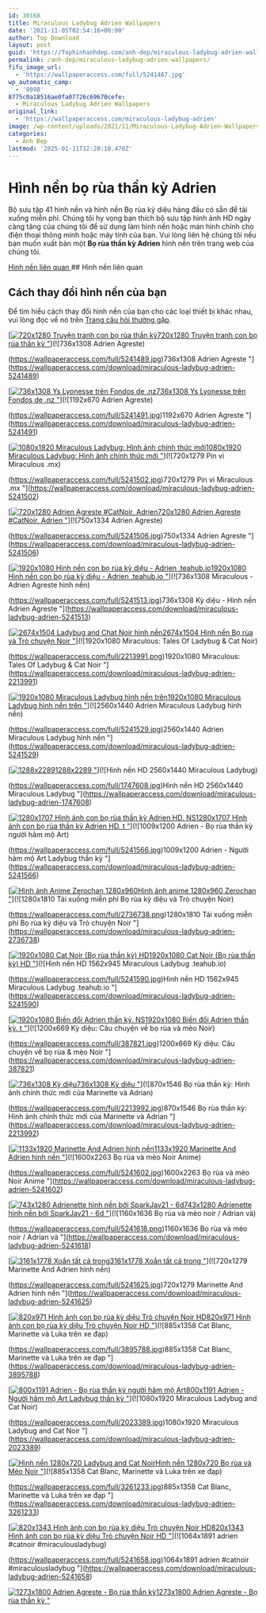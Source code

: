 ```yaml
---
id: 30168
title: Miraculous Ladybug Adrien Wallpapers
date: '2021-11-05T02:54:16+00:00'
author: Top Download
layout: post
guid: 'https://Tophinhanhdep.com/anh-dep/miraculous-ladybug-adrien-wallpapers/'
permalink: /anh-dep/miraculous-ladybug-adrien-wallpapers/
fifu_image_url:
  - 'https://wallpaperaccess.com/full/5241487.jpg'
wp_automatic_camp:
  - '8098'
8775c0a18516ae0fa07726c69670cefe:
  - Miraculous Ladybug Adrien Wallpapers
original_link:
  - 'https://wallpaperaccess.com/miraculous-ladybug-adrien'
image: /wp-content/uploads/2021/11/Miraculous-Ladybug-Adrien-Wallpapers.jpg
categories:
  - Ảnh Đẹp
lastmod: '2025-01-11T12:20:10.470Z'
---
```

# Hình nền bọ rùa thần kỳ Adrien

Bộ sưu tập 41 hình nền và hình nền Bọ rùa kỳ diệu hàng đầu có sẵn để tải xuống miễn phí. Chúng tôi hy vọng bạn thích bộ sưu tập hình ảnh HD ngày càng tăng của chúng tôi để sử dụng làm hình nền hoặc màn hình chính cho điện thoại thông minh hoặc máy tính của bạn. Vui lòng liên hệ chúng tôi nếu bạn muốn xuất bản một **Bọ rùa thần kỳ Adrien** hình nền trên trang web của chúng tôi.

[Hình nền liên quan ](#related) ## Hình nền liên quan

## Cách thay đổi hình nền của bạn

Để tìm hiểu cách thay đổi hình nền của bạn cho các loại thiết bị khác nhau, vui lòng đọc về nó trên [Trang câu hỏi thường gặp](https://tophinhanhdep.com/faq/).

  
[[![720x1280 Truyện tranh con bọ rùa thần kỳ](https://wallpaperaccess.com/full/5241487.jpg)720x1280 Truyện tranh con bọ rùa thần kỳ "](https://wallpaperaccess.com/download/miraculous-ladybug-adrien-5241487)](![736x1308 Adrien Agreste)

(https://wallpaperaccess.com/full/5241489.jpg)736x1308 Adrien Agreste "](https://wallpaperaccess.com/download/miraculous-ladybug-adrien-5241489)

[[![736x1308 Ys Lyonesse trên Fondos de .nz](https://wallpaperaccess.com/full/5241490.jpg)736x1308 Ys Lyonesse trên Fondos de .nz "](https://wallpaperaccess.com/download/miraculous-ladybug-adrien-5241490)](![1192x670 Adrien Agreste)

(https://wallpaperaccess.com/full/5241491.jpg)1192x670 Adrien Agreste "](https://wallpaperaccess.com/download/miraculous-ladybug-adrien-5241491)

[[![1080x1920 Miraculous Ladybug: Hình ảnh chính thức mới](https://wallpaperaccess.com/full/2214094.jpg)1080x1920 Miraculous Ladybug: Hình ảnh chính thức mới "](https://wallpaperaccess.com/download/miraculous-ladybug-adrien-2214094)](![720x1279 Pin vi Miraculous .mx)

(https://wallpaperaccess.com/full/5241502.jpg)720x1279 Pin vi Miraculous .mx "](https://wallpaperaccess.com/download/miraculous-ladybug-adrien-5241502)

[[![720x1280 Adrien Agreste #CatNoir.  Adrien](https://wallpaperaccess.com/full/5241504.jpg)720x1280 Adrien Agreste #CatNoir. Adrien "](https://wallpaperaccess.com/download/miraculous-ladybug-adrien-5241504)](![750x1334 Adrien Agreste)

(https://wallpaperaccess.com/full/5241506.jpg)750x1334 Adrien Agreste "](https://wallpaperaccess.com/download/miraculous-ladybug-adrien-5241506)

[[![1920x1080 Hình nền con bọ rùa kỳ diệu - Adrien .teahub.io](https://wallpaperaccess.com/full/5241507.png)1920x1080 Hình nền con bọ rùa kỳ diệu - Adrien .teahub.io "](https://wallpaperaccess.com/download/miraculous-ladybug-adrien-5241507)](![736x1308 Miraculous - Adrien Agreste hình nền)

(https://wallpaperaccess.com/full/5241513.jpg)736x1308 Kỳ diệu - Hình nền Adrien Agreste "](https://wallpaperaccess.com/download/miraculous-ladybug-adrien-5241513)

[[![2674x1504 Ladybug and Chat Noir hình nền](https://wallpaperaccess.com/full/2023384.jpg)2674x1504 Hình nền Bọ rùa và Trò chuyện Noir "](https://wallpaperaccess.com/download/miraculous-ladybug-adrien-2023384)](![1920x1080 Miraculous: Tales Of Ladybug & Cat Noir)

(https://wallpaperaccess.com/full/2213991.png)1920x1080 Miraculous: Tales Of Ladybug &amp; Cat Noir "](https://wallpaperaccess.com/download/miraculous-ladybug-adrien-2213991)

[[![1920x1080 Miraculous Ladybug hình nền trên](https://wallpaperaccess.com/full/5241520.png)1920x1080 Miraculous Ladybug hình nền trên "](https://wallpaperaccess.com/download/miraculous-ladybug-adrien-5241520)](![2560x1440 Adrien Miraculous Ladybug hình nền)

(https://wallpaperaccess.com/full/5241529.jpg)2560x1440 Adrien Miraculous Ladybug hình nền "](https://wallpaperaccess.com/download/miraculous-ladybug-adrien-5241529)

[[![1288x2289 ](https://wallpaperaccess.com/full/5241555.jpg)1288x2289 "](https://wallpaperaccess.com/download/miraculous-ladybug-adrien-5241555)](![Hình nền HD 2560x1440 Miraculous Ladybug)

(https://wallpaperaccess.com/full/1747608.jpg)Hình nền HD 2560x1440 Miraculous Ladybug "](https://wallpaperaccess.com/download/miraculous-ladybug-adrien-1747608)

[[![1280x1707 Hình ảnh con bọ rùa thần kỳ Adrien HD.  NS](https://wallpaperaccess.com/full/5241562.png)1280x1707 Hình ảnh con bọ rùa thần kỳ Adrien HD. t "](https://wallpaperaccess.com/download/miraculous-ladybug-adrien-5241562)](![1009x1200 Adrien - Bọ rùa thần kỳ người hâm mộ Art)

(https://wallpaperaccess.com/full/5241566.jpg)1009x1200 Adrien - Người hâm mộ Art Ladybug thần kỳ "](https://wallpaperaccess.com/download/miraculous-ladybug-adrien-5241566)

[[![Hình ảnh Anime Zerochan 1280x960](https://wallpaperaccess.com/full/1554307.jpg)Hình ảnh anime 1280x960 Zerochan "](https://wallpaperaccess.com/download/miraculous-ladybug-adrien-1554307)](![1280x1810 Tải xuống miễn phí Bọ rùa kỳ diệu và Trò chuyện Noir)

(https://wallpaperaccess.com/full/2736738.png)1280x1810 Tải xuống miễn phí Bọ rùa kỳ diệu và Trò chuyện Noir "](https://wallpaperaccess.com/download/miraculous-ladybug-adrien-2736738)

[[![1920x1080 Cat Noir (Bọ rùa thần kỳ) HD](https://wallpaperaccess.com/full/1747585.png)1920x1080 Cat Noir (Bọ rùa thần kỳ) HD "](https://wallpaperaccess.com/download/miraculous-ladybug-adrien-1747585)](![Hình nền HD 1562x945 Miraculous Ladybug .teahub.io)

(https://wallpaperaccess.com/full/5241590.jpg)Hình nền HD 1562x945 Miraculous Ladybug .teahub.io "](https://wallpaperaccess.com/download/miraculous-ladybug-adrien-5241590)

[[![1920x1080 Biến đổi Adrien thần kỳ.  NS](https://wallpaperaccess.com/full/2023409.png)1920x1080 Biến đổi Adrien thần kỳ. t "](https://wallpaperaccess.com/download/miraculous-ladybug-adrien-2023409)](![1200x669 Kỳ diệu: Câu chuyện về bọ rùa và mèo Noir)

(https://wallpaperaccess.com/full/387821.jpg)1200x669 Kỳ diệu: Câu chuyện về bọ rùa &amp; mèo Noir "](https://wallpaperaccess.com/download/miraculous-ladybug-adrien-387821)

[[![736x1308 Kỳ diệu](https://wallpaperaccess.com/full/5241596.jpg)736x1308 Kỳ diệu "](https://wallpaperaccess.com/download/miraculous-ladybug-adrien-5241596)](![870x1546 Bọ rùa thần kỳ: Hình ảnh chính thức mới của Marinette và Adrian)

(https://wallpaperaccess.com/full/2213992.jpg)870x1546 Bọ rùa thần kỳ: Hình ảnh chính thức mới của Marinette và Adrian "](https://wallpaperaccess.com/download/miraculous-ladybug-adrien-2213992)

[[![1133x1920 Marinette And Adrien hình nền](https://wallpaperaccess.com/full/5241598.jpg)1133x1920 Marinette And Adrien hình nền "](https://wallpaperaccess.com/download/miraculous-ladybug-adrien-5241598)](![1600x2263 Bọ rùa và mèo Noir Anime)

(https://wallpaperaccess.com/full/5241602.jpg)1600x2263 Bọ rùa và mèo Noir Anime "](https://wallpaperaccess.com/download/miraculous-ladybug-adrien-5241602)

[[![743x1280 Adrienette hình nền bởi SparkJav21 - 6d](https://wallpaperaccess.com/full/5241608.jpg)743x1280 Adrienette hình nền bởi SparkJav21 - 6d "](https://wallpaperaccess.com/download/miraculous-ladybug-adrien-5241608)](![1160x1636 Bọ rùa và mèo noir / Adrian và)

(https://wallpaperaccess.com/full/5241618.png)1160x1636 Bọ rùa và mèo noir / Adrian và "](https://wallpaperaccess.com/download/miraculous-ladybug-adrien-5241618)

[[![3161x1778 Xoắn tất cả trong](https://wallpaperaccess.com/full/387795.png)3161x1778 Xoắn tất cả trong "](https://wallpaperaccess.com/download/miraculous-ladybug-adrien-387795)](![720x1279 Marinette And Adrien hình nền)

(https://wallpaperaccess.com/full/5241625.jpg)720x1279 Marinette And Adrien hình nền "](https://wallpaperaccess.com/download/miraculous-ladybug-adrien-5241625)

[[![820x971 Hình ảnh con bọ rùa kỳ diệu Trò chuyện Noir HD](https://wallpaperaccess.com/full/3356797.jpg)820x971 Hình ảnh con bọ rùa kỳ diệu Trò chuyện Noir HD "](https://wallpaperaccess.com/download/miraculous-ladybug-adrien-3356797)](![885x1358 Cat Blanc, Marinette và Luka trên xe đạp)

(https://wallpaperaccess.com/full/3895788.jpg)885x1358 Cat Blanc, Marinette và Luka trên xe đạp "](https://wallpaperaccess.com/download/miraculous-ladybug-adrien-3895788)

[[![800x1191 Adrien - Bọ rùa thần kỳ người hâm mộ Art](https://wallpaperaccess.com/full/5241628.png)800x1191 Adrien - Người hâm mộ Art Ladybug thần kỳ "](https://wallpaperaccess.com/download/miraculous-ladybug-adrien-5241628)](![1080x1920 Miraculous Ladybug and Cat Noir)

(https://wallpaperaccess.com/full/2023389.jpg)1080x1920 Miraculous Ladybug and Cat Noir "](https://wallpaperaccess.com/download/miraculous-ladybug-adrien-2023389)

[[![Hình nền 1280x720 Ladybug and Cat Noir](https://wallpaperaccess.com/full/5241630.jpg)Hình nền 1280x720 Bọ rùa và Mèo Noir "](https://wallpaperaccess.com/download/miraculous-ladybug-adrien-5241630)](![885x1358 Cat Blanc, Marinette và Luka trên xe đạp)

(https://wallpaperaccess.com/full/3261233.jpg)885x1358 Cat Blanc, Marinette và Luka trên xe đạp "](https://wallpaperaccess.com/download/miraculous-ladybug-adrien-3261233)

[[![820x1343 Hình ảnh con bọ rùa kỳ diệu Trò chuyện Noir HD](https://wallpaperaccess.com/full/4043682.jpg)820x1343 Hình ảnh con bọ rùa kỳ diệu Trò chuyện Noir HD "](https://wallpaperaccess.com/download/miraculous-ladybug-adrien-4043682)](![1064x1891 adrien #catnoir #miraculousladybug)

(https://wallpaperaccess.com/full/5241658.jpg)1064x1891 adrien #catnoir #miraculousladybug "](https://wallpaperaccess.com/download/miraculous-ladybug-adrien-5241658)

[![1273x1800 Adrien Agreste - Bọ rùa thần kỳ](https://wallpaperaccess.com/full/5241667.jpg)1273x1800 Adrien Agreste - Bọ rùa thần kỳ "](https://wallpaperaccess.com/download/miraculous-ladybug-adrien-5241667)

